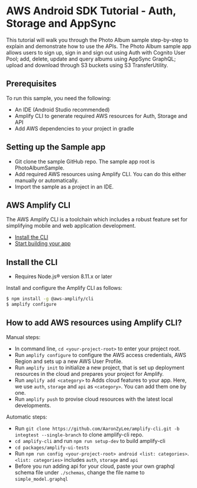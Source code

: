 # AWS Android SDK Tutorial - Auth, Storage and AppSync

This tutorial will walk you through the Photo Album sample step-by-step to explain and demonstrate how to use the APIs. The Photo Album sample app allows users to sign up, sign in and sign out using Auth with Cognito User Pool; add, delete, update and query albums using AppSync GraphQL; upload and download through S3 buckets using S3 TransferUtility.

## Prerequisites

To run this sample, you need the following:

- An IDE (Android Studio recommended)
- Amplify CLI to generate required AWS resources for Auth, Storage and API
- Add AWS dependencies to your project in gradle

## Setting up the Sample app

- Git clone the sample GitHub repo. The sample app root is PhotoAlbumSample.
- Add required AWS resources using Amplify CLI. You can do this either manually or automatically.
- Import the sample as a project in an IDE.

## AWS Amplify CLI

The AWS Amplify CLI is a toolchain which includes a robust feature set for simplifying mobile and web application development. 

* [Install the CLI](#install-the-cli)
* [Start building your app](https://aws-amplify.github.io/docs)

## Install the CLI

 - Requires Node.js® version 8.11.x or later

Install and configure the Amplify CLI as follows:

```bash
$ npm install -g @aws-amplify/cli
$ amplify configure
```

## How to add AWS resources using Amplify CLI?

Manual steps:

  * In command line, `cd <your-project-root>` to enter your project root.
  * Run `amplify configure` to configure the AWS access credentials, AWS Region and sets up a new AWS User Profile.
  * Run `amplify init` to initialize a new project, that is set up deployment resources in the cloud and prepares your project for Amplify.
  * Run `amplify add <category>` to Adds cloud features to your app. Here, we use `auth`, `storage` and `api` as `<category>`. You can add them one by one.
  * Run `amplify push` to provise cloud resources with the latest local developments.
  
Automatic steps: 

  * Run `git clone https://github.com/AaronZyLee/amplify-cli.git -b integtest --single-branch` to clone amplify-cli repo.
  * `cd amplify-cli` and run `npm run setup-dev` to build amplify-cli
  * `cd packages/amplify-ui-tests`
  * Run `npm run config <your-project-root> android <list: categories>`. `<list: categories>` includes `auth`, `storage` and `api`
  * Before you run adding api for your cloud, paste your own graphql schema file under `./schemas`, change the file name to `simple_model.graphql`
